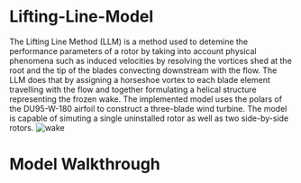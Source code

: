 # Lifting-Line-Model

The Lifting Line Method (LLM) is a method used to detemine the performance parameters of a rotor by taking into account physical phenomena such as induced velocities by resolving the vortices shed at the root and the tip of the blades convecting downstream with the flow. The LLM does that by assigning a horseshoe vortex to each blade element travelling with the flow and together formulating a helical structure representing the frozen wake. The implemented model uses the polars of the DU95-W-180 airfoil to construct a three-blade wind turbine. The model is capable of simuting a single uninstalled rotor as well as two side-by-side rotors.
![wake](https://user-images.githubusercontent.com/64721988/189954452-57406066-9106-4b79-b352-c9246fd27981.gif)


# Model Walkthrough
